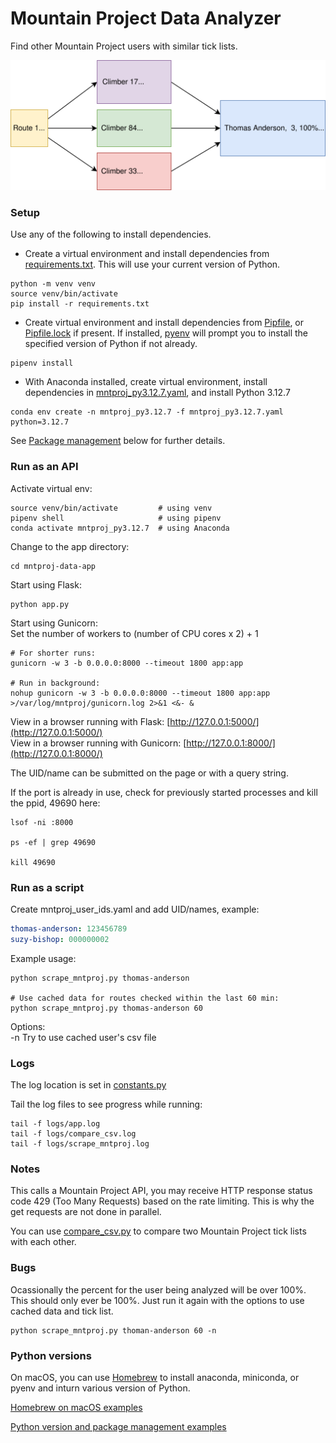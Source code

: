# Mountain Project Data Analyzer

Find other Mountain Project users with similar tick lists.

![graph](mntproj-data-app/static/mpda.svg)

### Setup

Use any of the following to install dependencies.

* Create a virtual environment and install dependencies from [requirements.txt](requirements.txt). This will use your current version of Python.
```shell script
python -m venv venv
source venv/bin/activate
pip install -r requirements.txt
```

* Create virtual environment and install dependencies from [Pipfile](Pipfile), or [Pipfile.lock](Pipfile.lock) if present. If installed, [pyenv](https://github.com/mkorangestripe/linux/blob/master/linux-notes/python-management.md#pyenv) will prompt you to install the specified version of Python if not already.
```shell script
pipenv install
```

* With Anaconda installed, create virtual environment, install dependencies in [mntproj_py3.12.7.yaml](mntproj_py3.12.7.yaml), and install Python 3.12.7
```shell script
conda env create -n mntproj_py3.12.7 -f mntproj_py3.12.7.yaml python=3.12.7
```

See [Package management](#package-management) below for further details.

### Run as an API

Activate virtual env:
```shell script
source venv/bin/activate         # using venv
pipenv shell                     # using pipenv
conda activate mntproj_py3.12.7  # using Anaconda
```

Change to the app directory:
```shell script
cd mntproj-data-app
```

Start using Flask:
```shell script
python app.py
```

Start using Gunicorn:  
Set the number of workers to (number of CPU cores x 2) + 1

```shell script
# For shorter runs:
gunicorn -w 3 -b 0.0.0.0:8000 --timeout 1800 app:app

# Run in background:
nohup gunicorn -w 3 -b 0.0.0.0:8000 --timeout 1800 app:app >/var/log/mntproj/gunicorn.log 2>&1 <&- &
```

View in a browser running with Flask:
[http://127.0.0.1:5000/](http://127.0.0.1:5000/)  
View in a browser running with Gunicorn:
[http://127.0.0.1:8000/](http://127.0.0.1:8000/)

The UID/name can be submitted on the page or with a query string.

If the port is already in use, check for previously started processes and kill the ppid, 49690 here:
```shell script
lsof -ni :8000

ps -ef | grep 49690

kill 49690
```

### Run as a script

Create mntproj_user_ids.yaml and add UID/names, example:
```yaml
thomas-anderson: 123456789
suzy-bishop: 000000002
```

Example usage:
```shell script
python scrape_mntproj.py thomas-anderson

# Use cached data for routes checked within the last 60 min:
python scrape_mntproj.py thomas-anderson 60
```

Options:  
-n Try to use cached user's csv file

### Logs

The log location is set in [constants.py](mntproj-data-app/constants.py)

Tail the log files to see progress while running:
```shell script
tail -f logs/app.log
tail -f logs/compare_csv.log
tail -f logs/scrape_mntproj.log
```

### Notes

This calls a Mountain Project API, you may receive HTTP response status code 429 (Too Many Requests) based on the rate limiting. This is why the get requests are not done in parallel.

You can use [compare_csv.py](mntproj-data-app/compare_csv.py) to compare two Mountain Project tick lists with each other.

### Bugs

Ocassionally the percent for the user being analyzed will be over 100%. This should only ever be 100%. Just run it again with the options to use cached data and tick list.

```shell script
python scrape_mntproj.py thoman-anderson 60 -n
```

### Python versions

On macOS, you can use [Homebrew](https://brew.sh) to install anaconda, miniconda, or pyenv and inturn various version of Python.

[Homebrew on macOS examples](https://github.com/mkorangestripe/linux/blob/master/linux-notes/package-management.md#homebrew-on-macos)

[Python version and package management examples](https://github.com/mkorangestripe/linux/blob/master/linux-notes/python-management.md)
